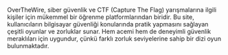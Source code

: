 OverTheWire, siber güvenlik ve CTF (Capture The Flag) yarışmalarına ilgili kişiler için mükemmel bir öğrenme platformlarından biridir. 
Bu site, kullanıcıların bilgisayar güvenliği konularında pratik yapmasını sağlayan çeşitli oyunlar ve zorluklar sunar.
Hem acemi hem de deneyimli güvenlik meraklıları için uygundur, çünkü farklı zorluk seviyelerine sahip bir dizi oyun bulunmaktadır.
